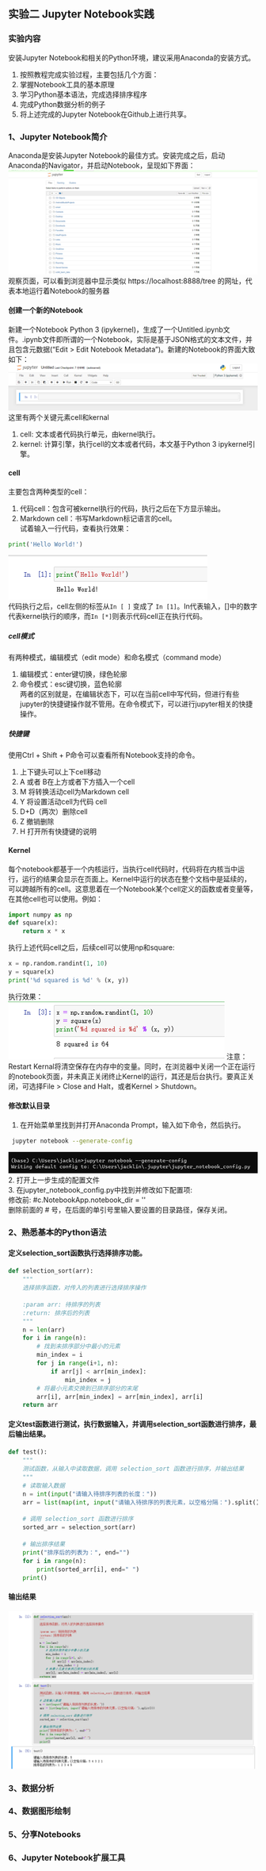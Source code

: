 ## 实验二 Jupyter Notebook实践 
### 实验内容
安装Jupyter Notebook和相关的Python环境，建议采用Anaconda的安装方式。  
1. 按照教程完成实验过程，主要包括几个方面：  
2. 掌握Notebook工具的基本原理  
3. 学习Python基本语法，完成选择排序程序  
4. 完成Python数据分析的例子  
5. 将上述完成的Jupyter Notebook在Github上进行共享。  
### 1、Jupyter Notebook简介
Anaconda是安装Jupyter Notebook的最佳方式。安装完成之后，启动Anaconda的Navigator，并启动Notebook，呈现如下界面：
![](/实验三/pic/屏幕截图%202023-05-05%20002704.png)
观察页面，可以看到浏览器中显示类似 https://localhost:8888/tree 的网址，代表本地运行着Notebook的服务器
#### 创建一个新的Notebook
新建一个Notebook Python 3 (ipykernel)，生成了一个Untitled.ipynb文件。.ipynb文件即所谓的一个Notebook，实际是基于JSON格式的文本文件，并且包含元数据(“Edit > Edit Notebook Metadata”)。新建的Notebook的界面大致如下：  
![](/实验三/pic/屏幕截图%202023-05-05%20005135.png)
这里有两个关键元素cell和kernal  

1. cell: 文本或者代码执行单元，由kernel执行。  
2. kernel: 计算引擎，执行cell的文本或者代码，本文基于Python 3 ipykernel引  擎。  
#### cell  
主要包含两种类型的cell：  

1. 代码cell：包含可被kernel执行的代码，执行之后在下方显示输出。  
2. Markdown cell：书写Markdown标记语言的cell。  
试着输入一行代码，查看执行效果：  
```python
print('Hello World!')
```
![](/实验三/pic/屏幕截图%202023-05-05%20005515.png)  
代码执行之后，cell左侧的标签从```In [ ]``` 变成了 ```In [1]```。In代表输入，[]中的数字代表kernel执行的顺序，而```In [*]```则表示代码cell正在执行代码。  
##### cell模式  
有两种模式，编辑模式（edit mode）和命名模式（command mode）   

1. 编辑模式：enter键切换，绿色轮廓  
2. 命令模式：esc键切换，蓝色轮廓  
 两者的区别就是，在编辑状态下，可以在当前cell中写代码，但进行有些jupyter的快捷键操作就不管用。在命令模式下，可以进行jupyter相关的快捷操作。  
##### 快捷键  
使用Ctrl + Shift + P命令可以查看所有Notebook支持的命令。  
1. 上下键头可以上下cell移动  
2. A 或者 B在上方或者下方插入一个cell  
3. M 将转换活动cell为Markdown cell  
4. Y 将设置活动cell为代码 cell  
5. D+D（两次）删除cell  
6. Z 撤销删除  
7. H 打开所有快捷键的说明  
#### Kernel  
每个notebook都基于一个内核运行，当执行cell代码时，代码将在内核当中运行，运行的结果会显示在页面上。Kernel中运行的状态在整个文档中是延续的，可以跨越所有的cell。这意思着在一个Notebook某个cell定义的函数或者变量等，在其他cell也可以使用。例如：  
```python
import numpy as np
def square(x):
    return x * x
```
执行上述代码cell之后，后续cell可以使用np和square:  
```python
x = np.random.randint(1, 10)
y = square(x)
print('%d squared is %d' % (x, y))
```
执行效果：
![](/实验三/pic/屏幕截图%202023-05-05%20010231.png)
注意：Restart Kernal将清空保存在内存中的变量。同时，在浏览器中关闭一个正在运行的notebook页面，并未真正关闭终止Kernel的运行，其还是后台执行。要真正关闭，可选择File > Close and Halt，或者Kernel > Shutdown。  
#### 修改默认目录
1. 在开始菜单里找到并打开Anaconda Prompt，输入如下命令，然后执行。    
```bash
 jupyter notebook --generate-config
``` 
![](/实验三/pic/屏幕截图%202023-05-06%20022731.png)  
2.  打开上一步生成的配置文件  
3.  在jupyter_notebook_config.py中找到并修改如下配置项:  
修改前: #c.NotebookApp.notebook_dir = ''  
删除前面的 # 号，在后面的单引号里输入要设置的目录路径，保存关闭。  
### 2、熟悉基本的Python语法
#### 定义selection_sort函数执行选择排序功能。
```python
def selection_sort(arr):
    """
    选择排序函数，对传入的列表进行选择排序操作

    :param arr: 待排序的列表
    :return: 排序后的列表
    """
    n = len(arr)
    for i in range(n):
        # 找到未排序部分中最小的元素
        min_index = i
        for j in range(i+1, n):
            if arr[j] < arr[min_index]:
                min_index = j
        # 将最小元素交换到已排序部分的末尾
        arr[i], arr[min_index] = arr[min_index], arr[i]
    return arr
```
#### 定义test函数进行测试，执行数据输入，并调用selection_sort函数进行排序，最后输出结果。
```python
def test():
    """
    测试函数，从输入中读取数据，调用 selection_sort 函数进行排序，并输出结果
    """
    # 读取输入数据
    n = int(input("请输入待排序列表的长度："))
    arr = list(map(int, input("请输入待排序的列表元素，以空格分隔：").split()))

    # 调用 selection_sort 函数进行排序
    sorted_arr = selection_sort(arr)

    # 输出排序结果
    print("排序后的列表为：", end="")
    for i in range(n):
        print(sorted_arr[i], end=" ")
    print()
```
#### 输出结果
![](/实验三/pic/屏幕截图%202023-05-06%20023216.png)

### 3、数据分析

### 4、数据图形绘制

### 5、分享Notebooks

### 6、Jupyter Notebook扩展工具

